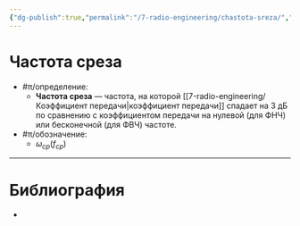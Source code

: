 ```yaml
---
{"dg-publish":true,"permalink":"/7-radio-engineering/chastota-sreza/","title":"Частота среза"}
---
```



# Частота среза

- #π/определение:
	- **Частота среза** — частота, на которой [[7-radio-engineering/Коэффициент передачи\|коэффициент передачи]] спадает на 3 дБ по сравнению с коэффициентом передачи на нулевой (для ФНЧ) или бесконечной (для ФВЧ) частоте.
- #π/обозначение:
	- $\omega_{ср}(f_{ср})$

---

# Библиография

-
